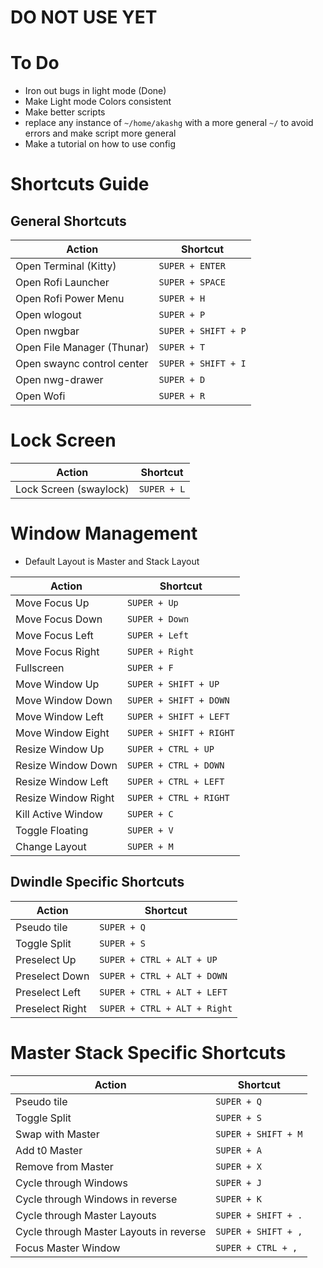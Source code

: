 # DO NOT USE YET

# To Do
- Iron out bugs in light mode (Done)
- Make Light mode Colors consistent
- Make better scripts
- replace any instance of `~/home/akashg` with a more general `~/` to avoid errors and make script more general
- Make a tutorial on how to use config

# Shortcuts Guide

## General Shortcuts
| Action                     | Shortcut            |
|----------------------------|---------------------|
| Open Terminal (Kitty)      | `SUPER + ENTER`     |
| Open Rofi Launcher         | `SUPER + SPACE`     |
| Open Rofi Power Menu       | `SUPER + H`         |
| Open wlogout               | `SUPER + P`         |
| Open nwgbar                | `SUPER + SHIFT + P` |
| Open File Manager (Thunar) | `SUPER + T`         |
| Open swaync control center | `SUPER + SHIFT + I` |
| Open nwg-drawer            | `SUPER + D`         |
| Open Wofi                  | `SUPER + R`         |

# Lock Screen
| Action                     | Shortcut            |
|----------------------------|---------------------|
| Lock Screen (swaylock)     | `SUPER + L`         |

# Window Management
- Default Layout is Master and Stack Layout

| Action              | Shortcut                |
|---------------------|-------------------------|
| Move Focus Up       | `SUPER + Up`            |
| Move Focus Down     | `SUPER + Down`          |
| Move Focus Left     | `SUPER + Left`          |
| Move Focus Right    | `SUPER + Right`         |
| Fullscreen          | `SUPER + F`             |
| Move Window Up      | `SUPER + SHIFT + UP`    |
| Move Window Down    | `SUPER + SHIFT + DOWN`  |
| Move Window Left    | `SUPER + SHIFT + LEFT`  |
| Move Window Eight   | `SUPER + SHIFT + RIGHT` |
| Resize Window Up    | `SUPER + CTRL + UP`     |
| Resize Window Down  | `SUPER + CTRL + DOWN`   |
| Resize Window Left  | `SUPER + CTRL + LEFT`   |
| Resize Window Right | `SUPER + CTRL + RIGHT`  |
| Kill Active Window  | `SUPER + C`             |
| Toggle Floating     | `SUPER + V`             |
| Change Layout       | `SUPER + M`             |

## Dwindle Specific Shortcuts
| Action          | Shortcut                     |
|-----------------|------------------------------|
| Pseudo tile     | `SUPER + Q`                  |
| Toggle Split    | `SUPER + S`                  |
| Preselect Up    | `SUPER + CTRL + ALT + UP`    |
| Preselect Down  | `SUPER + CTRL + ALT + DOWN`  |
| Preselect Left  | `SUPER + CTRL + ALT + LEFT`  |
| Preselect Right | `SUPER + CTRL + ALT + Right` |

# Master Stack Specific Shortcuts
| Action                                  | Shortcut            |
|-----------------------------------------|---------------------|
| Pseudo tile                             | `SUPER + Q`         |
| Toggle Split                            | `SUPER + S`         |
| Swap with Master                        | `SUPER + SHIFT + M` |
| Add t0 Master                           | `SUPER + A`         |
| Remove from Master                      | `SUPER + X`         |
| Cycle through Windows                   | `SUPER + J`         |
| Cycle through Windows in reverse        | `SUPER + K`         |
| Cycle through Master Layouts            | `SUPER + SHIFT + .` |
| Cycle through Master Layouts in reverse | `SUPER + SHIFT + ,` |
| Focus Master Window                     | `SUPER + CTRL + ,`  |
